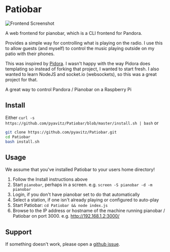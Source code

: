 Patiobar
========

![Frontend Screenshot](http://i.imgur.com/XyNO2qTl.png)

A web frontend for pianobar, which is a CLI frontend for Pandora.

Provides a simple way for controlling what is playing on the radio.
I use this to allow guests (and myself) to control the music playing
outside on my patio with their phones.  

This was inspired by [Pidora](https://github.com/jacroe/pidora).
I wasn't happy with the way Pidora does templating so instead of
forking that project, I wanted to start fresh.  I also wanted to
learn NodeJS and socket.io (websockets), so this was a great
project for that.

A great way to control Pandora / Pianobar on a Raspberry Pi

Install
-------
Either
`curl -s https://github.com/pyavitz/Patiobar/blob/master/install.sh | bash`
or 
```bash
git clone https://github.com/pyavitz/Patiobar.git
cd Patiobar
bash install.sh
```

Usage
-----

We assume that you've installed Patiobar to your users home directory!

1. Follow the Install instructions above
2. Start `pianobar`, perhaps in a screen.  e.g. `screen -S pianobar -d -m pianobar`
3. Login, if you don't have pianobar set to do that automatically
4. Select a station, if one isn't already playing or configured to auto-play
5. Start Patiobar: `cd Patiobar && node index.js`
6. Browse to the IP address or hostname of the machine running pianobar /
   Patiobar on port 3000.  e.g. http://192.168.1.2:3000/

Support
-------

If something doesn't work, please open a
[github issue](https://github.com/kylejohnson/Patiobar/issues).
